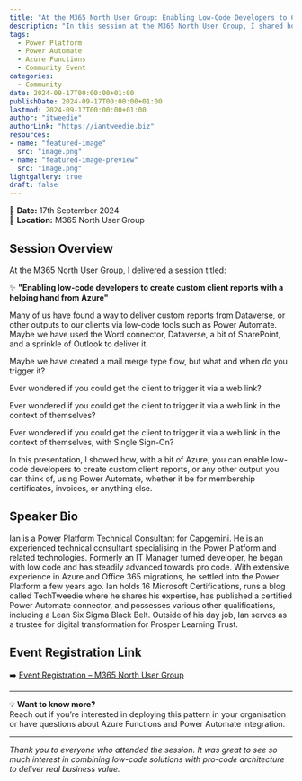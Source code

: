 ```yaml
---
title: "At the M365 North User Group: Enabling Low-Code Developers to Create Custom Client Reports with a Helping Hand from Azure"
description: "In this session at the M365 North User Group, I shared how low-code developers can create secure, custom client reports using Power Automate and Azure. Learn about reverse proxy functions, integrating Azure Functions with Power Automate, and deploying the solution in your own environment."
tags:
  - Power Platform
  - Power Automate
  - Azure Functions
  - Community Event
categories:
  - Community
date: 2024-09-17T00:00:00+01:00
publishDate: 2024-09-17T00:00:00+01:00
lastmod: 2024-09-17T00:00:00+01:00
author: "itweedie"
authorLink: "https://iantweedie.biz"
resources:
- name: "featured-image"
  src: "image.png"
- name: "featured-image-preview"
  src: "image.png"
lightgallery: true
draft: false
---
```


📅 **Date:** 17th September 2024  
📍 **Location:** M365 North User Group  

## Session Overview

At the M365 North User Group, I delivered a session titled:

✨ **"Enabling low-code developers to create custom client reports with a helping hand from Azure"**

Many of us have found a way to deliver custom reports from Dataverse, or other outputs to our clients via low-code tools such as Power Automate. Maybe we have used the Word connector, Dataverse, a bit of SharePoint, and a sprinkle of Outlook to deliver it.

Maybe we have created a mail merge type flow, but what and when do you trigger it?

Ever wondered if you could get the client to trigger it via a web link?

Ever wondered if you could get the client to trigger it via a web link in the context of themselves?

Ever wondered if you could get the client to trigger it via a web link in the context of themselves, with Single Sign-On?

In this presentation, I showed how, with a bit of Azure, you can enable low-code developers to create custom client reports, or any other output you can think of, using Power Automate, whether it be for membership certificates, invoices, or anything else.

## Speaker Bio

Ian is a Power Platform Technical Consultant for Capgemini. He is an experienced technical consultant specialising in the Power Platform and related technologies. Formerly an IT Manager turned developer, he began with low code and has steadily advanced towards pro code. With extensive experience in Azure and Office 365 migrations, he settled into the Power Platform a few years ago. Ian holds 16 Microsoft Certifications, runs a blog called TechTweedie where he shares his expertise, has published a certified Power Automate connector, and possesses various other qualifications, including a Lean Six Sigma Black Belt. Outside of his day job, Ian serves as a trustee for digital transformation for Prosper Learning Trust.

## Event Registration Link

➡️ [Event Registration – M365 North User Group](https://www.meetup.com/m365-north/events/302569985/?eventOrigin=group_events_list)

---

💡 **Want to know more?**  
Reach out if you’re interested in deploying this pattern in your organisation or have questions about Azure Functions and Power Automate integration.

---

*Thank you to everyone who attended the session. It was great to see so much interest in combining low-code solutions with pro-code architecture to deliver real business value.*
